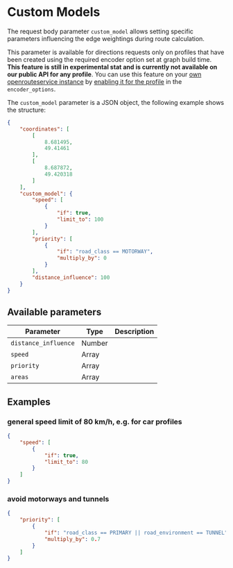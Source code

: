 # Custom Models

The request body parameter `custom_model` allows setting specific parameters influencing the edge weightings during
route calculation.

This parameter is available for directions requests only on profiles that have been created using the required encoder
option set at graph build time. **This feature is still in experimental stat and is currently not available on our public API for any profile**. You can use this feature on your [own openrouteservice instance](/run-instance/) by [enabling it for the profile](/run-instance/configuration/engine/profiles/build.md#encoder-options) in the `encoder_options`. 

The `custom_model` parameter is a JSON object, the following example shows the structure:

```json
{
    "coordinates": [
        [
            8.681495,
            49.41461
        ],
        [
            8.687872,
            49.420318
        ]
    ],
    "custom_model": {
        "speed": [
            {
                "if": true,
                "limit_to": 100
            }
        ],
        "priority": [
            {
                "if": "road_class == MOTORWAY",
                "multiply_by": 0
            }
        ],
        "distance_influence": 100
    }
}
```

## Available parameters

| Parameter            | Type   | Description |
|----------------------|--------|-------------|
| `distance_influence` | Number |             |
| `speed`              | Array  |             |
| `priority`           | Array  |             |
| `areas`              | Array  |             |

## Examples

### general speed limit of 80 km/h, e.g. for car profiles

```json
{
    "speed": [
        {
            "if": true,
            "limit_to": 80
        }
    ]
}
```

### avoid motorways and tunnels

```json
{
    "priority": [
        {
            "if": "road_class == PRIMARY || road_environment == TUNNEL",
            "multiply_by": 0.7
        }
    ]
}
```